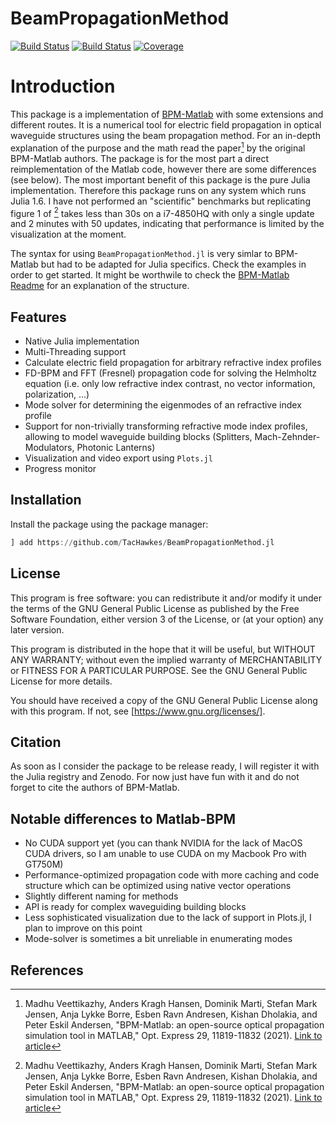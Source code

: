 # BeamPropagationMethod

[![Build Status](https://github.com/TacHawkes/BeamPropagationMethod.jl/workflows/CI/badge.svg)](https://github.com/TacHawkes/BeamPropagationMethod.jl/actions)
[![Build Status](https://ci.appveyor.com/api/projects/status/github/TacHawkes/BeamPropagationMethod.jl?svg=true)](https://ci.appveyor.com/project/TacHawkes/BeamPropagationMethod-jl)
[![Coverage](https://codecov.io/gh/TacHawkes/BeamPropagationMethod.jl/branch/master/graph/badge.svg)](https://codecov.io/gh/TacHawkes/BeamPropagationMethod.jl)

# Introduction

This package is a implementation of [BPM-Matlab](https://gitlab.gbar.dtu.dk/biophotonics/BPM-Matlab) with some extensions and different routes.
It is a numerical tool for electric field propagation in optical waveguide structures using the beam propagation method. For an in-depth explanation
of the purpose and the math read the paper[^Veettikazhy2021] by the original BPM-Matlab authors.
The package is for the most part a direct reimplementation of the Matlab code, however there are some differences (see below). The most important benefit of this package is the pure Julia implementation. Therefore this package runs on any system which runs Julia 1.6. I have not performed an "scientific" benchmarks but replicating figure 1 of [^Veettikazhy2021] takes less than 30s on a i7-4850HQ with only a single update and 2 minutes with 50 updates, indicating that performance is limited by the visualization at the moment.

The syntax for using `BeamPropagationMethod.jl` is very simlar to BPM-Matlab but had to be adapted for Julia specifics. Check the examples in order to get started. It might be worthwile to check the [BPM-Matlab Readme](https://gitlab.gbar.dtu.dk/biophotonics/BPM-Matlab/blob/Release/README.md) for an explanation of the structure.

## Features

* Native Julia implementation
* Multi-Threading support
* Calculate electric field propagation for arbitrary refractive index profiles
* FD-BPM and FFT (Fresnel) propagation code for solving the Helmholtz equation (i.e. only low refractive index contrast, no vector information, polarization, ...)
* Mode solver for determining the eigenmodes of an refractive index profile
* Support for non-trivially transforming refractive mode index profiles, allowing to model waveguide building blocks (Splitters, Mach-Zehnder-Modulators, Photonic Lanterns)
* Visualization and video export using `Plots.jl`
* Progress monitor


## Installation

Install the package using the package manager:

```julia
] add https://github.com/TacHawkes/BeamPropagationMethod.jl
```

## License

This program is free software: you can redistribute it and/or modify it under the terms of the GNU General Public License as published by the Free Software Foundation, either version 3 of the License, or (at your option) any later version.

This program is distributed in the hope that it will be useful, but WITHOUT ANY WARRANTY; without even the implied warranty of MERCHANTABILITY or FITNESS FOR A PARTICULAR PURPOSE. See the GNU General Public License for more details.

You should have received a copy of the GNU General Public License along with this program. If not, see [https://www.gnu.org/licenses/].

## Citation

As soon as I consider the package to be release ready, I will register it with the Julia registry and Zenodo. For now just have fun with it and do not forget to cite the authors of BPM-Matlab.

## Notable differences to Matlab-BPM

* No CUDA support yet (you can thank NVIDIA for the lack of MacOS CUDA drivers, so I am unable to use CUDA on my Macbook Pro with GT750M)
* Performance-optimized propagation code with more caching and code structure which can be optimized using native vector operations
* Slightly different naming for methods
* API is ready for complex waveguiding building blocks
* Less sophisticated visualization due to the lack of support in Plots.jl, I plan to improve on this point
* Mode-solver is sometimes a bit unreliable in enumerating modes

## References

[^Veettikazhy2021]: Madhu Veettikazhy, Anders Kragh Hansen, Dominik Marti, Stefan Mark Jensen, Anja Lykke Borre, Esben Ravn Andresen, Kishan Dholakia, and Peter Eskil Andersen, "BPM-Matlab: an open-source optical propagation simulation tool in MATLAB," Opt. Express 29, 11819-11832 (2021). [Link to article](https://doi.org/10.1364/OE.420493)